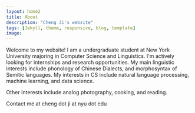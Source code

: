 ```yaml
---
layout: home2
title: About
description: "Cheng Ji's website"
tags: [Jekyll, theme, responsive, blog, template]
image:
---
```

Welcome to my website! I am a undergraduate student at New York University majoring in Computer Science and Linguistics. I'm actively looking for internships and research opportunities. My main linguistic interests include phonology of Chinese Dialects, and morphosyntax of Semitic languages. My interests in CS include natural language processing, machine learning, and data science.

Other Interests include analog photography, cooking, and reading.

Contact me at cheng dot ji at nyu dot edu


